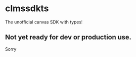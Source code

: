 # clmssdkts
The unofficial canvas SDK with types!

## Not yet ready for dev or production use.
Sorry
